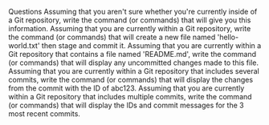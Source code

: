 Questions
Assuming that you aren't sure whether you're currently inside of a Git repository, write the command (or commands) that will give you this information.
Assuming that you are currently within a Git repository, write the command (or commands) that will create a new file named 'hello-world.txt' then stage and commit it.
Assuming that you are currently within a Git repository that contains a file named 'README.md', write the command (or commands) that will display any uncommitted changes made to this file.
Assuming that you are currently within a Git repository that includes several commits, write the command (or commands) that will display the changes from the commit with the ID of abc123.
Assuming that you are currently within a Git repository that includes multiple commits, write the command (or commands) that will display the IDs and commit messages for the 3 most recent commits.
